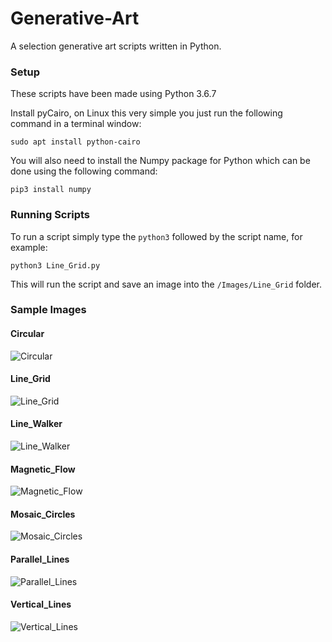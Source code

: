 # Generative-Art
A selection generative art scripts written in Python.

### Setup

These scripts have been made using Python 3.6.7

Install pyCairo, on Linux this very simple you just run the following command in a terminal window:

`sudo apt install python-cairo`

You will also need to install the Numpy package for Python which can be done using the following command:

`pip3 install numpy`

### Running Scripts

To run a script simply type the `python3` followed by the script name, for example:

`python3 Line_Grid.py`

This will run the script and save an image into the `/Images/Line_Grid` folder.

### Sample Images

#### Circular
![Circular](/Images/Circular/00bde255.png)

#### Line_Grid
![Line_Grid](/Images/Line_Grid/0d669792.png)

#### Line_Walker
![Line_Walker](/Images/Line_Walker/85712e8.png)

#### Magnetic_Flow
![Magnetic_Flow](/Images/Magnetic_Flow/ec8aa96d.png)

#### Mosaic_Circles
![Mosaic_Circles](/Images/Mosaic_Circles/1e299f47.png)

#### Parallel_Lines
![Parallel_Lines](/Images/Parallel_Lines/9ccc02f6.png)

#### Vertical_Lines
![Vertical_Lines](/Images/Vertical_Lines/125c3d4d.png)
